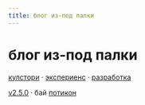 ```yaml
---
title: блог из-под палки
---
```


<h1 class="tracking-widest uppercase">блог из-под палки</h1>

[кулстори](/cool-story) · [экспериенс](/exp) · [разработка](/dev)

[v2.5.0](/changelog) · бай [потикон](/n)
